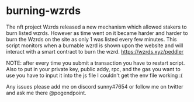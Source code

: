 # burning-wzrds

The nft project Wzrds released a new mechanism which allowed stakers to burn listed wzrds. However as time went on it became harder and harder to burn the Wzrds on the site as only 1 was listed every few minutes. This script monitors when a burnable wzrd is shown upon the website and will interact with a smart contract to burn the wzrd. 
https://wzrds.xyz/peddler 

NOTE: after every time you submit a transaction you have to restart script. Also to put in your private key, public addy, rpc, and the gas you want to use you have to input it into the js file I couldn't get the env file working :(

Any issues please add me on discord sunny#7654 or follow me on twitter and ask me there @pogendpoint.
